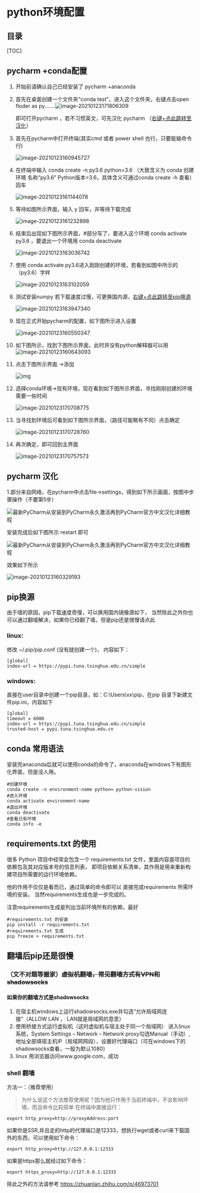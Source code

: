 # python环境配置
## 目录

[TOC]

## pycharm +conda配置

1. 开始前请确认自己已经安装了 pycharm +anaconda

2. 首先在桌面创建一个文件夹“conda test”，进入这个文件夹，右键点击open floder as py.......![image-20210123171806309](https://raw.githubusercontent.com/ChasingTheDreamOfLoad/BlogSave/main/images/python环境配置/0.png)

   即可打开pycharm ，若不习惯英文，可先汉化 pycharm （[右键+点此跳转至汉化](#chinese)）

3. 首先在pycharm中打开终端(其实cmd 或者 power shell 也行，只要能输命令行)

   ![image-20210123160945727](https://raw.githubusercontent.com/ChasingTheDreamOfLoad/BlogSave/main/images/python环境配置/1.png)

4. 在终端中输入 conda create -n py3.6 python=3.6  （大致含义为   conda 创建 环境 名称“py3.6” Python版本=3.6，具体含义可通过conda create -h 查看）回车

   ![image-20210123161144078](https://raw.githubusercontent.com/ChasingTheDreamOfLoad/BlogSave/main/images/python环境配置/2.png)

5. 等待如图所示界面，输入 y 回车，并等待下载完成

   ![image-20210123161232898](https://raw.githubusercontent.com/ChasingTheDreamOfLoad/BlogSave/main/images/python环境配置/3.png)

   

6. 结束后出现如下图所示界面，#部分写了，要进入这个环境 conda activate py3.6 ，要退出一个环境用 conda deactivate

   ![image-20210123163036742](https://raw.githubusercontent.com/ChasingTheDreamOfLoad/BlogSave/main/images/python环境配置/4.png)

7. 使用 conda activate py3.6进入刚刚创建的环境，若看到如图中所示的（py3.6）字样

   ![image-20210123163102059](https://raw.githubusercontent.com/ChasingTheDreamOfLoad/BlogSave/main/images/python环境配置/5.png)

8. 测试安装numpy 若下载速度过慢，可更换国内源，[右键+点此跳转至pip换源](#pip)   

   ![image-20210123163947340](https://raw.githubusercontent.com/ChasingTheDreamOfLoad/BlogSave/main/images/python环境配置/6.png)

9. 现在正式开始pycharm的配置，如下图所示进入设置

   ![image-20210123160550347](https://raw.githubusercontent.com/ChasingTheDreamOfLoad/BlogSave/main/images/python环境配置/7.png)

10. 如下图所示，找到下图所示界面，此时并没有python解释器可以用![image-20210123160643093](https://raw.githubusercontent.com/ChasingTheDreamOfLoad/BlogSave/main/images/python环境配置/8.png)

11. 点击下图所示界面 ->添加

    ![img](https://raw.githubusercontent.com/ChasingTheDreamOfLoad/BlogSave/main/images/python环境配置/9.png)

    

12. 选择conda环境->现有环境，现在看到如下图所示界面，寻找刚刚创建的环境需要一些时间

    ![image-20210123170708775](https://raw.githubusercontent.com/ChasingTheDreamOfLoad/BlogSave/main/images/python环境配置/10.png)

13. 当寻找到环境后可看到如下图所示界面，（路径可能略有不同）点击确定

    ![image-20210123170728760](https://raw.githubusercontent.com/ChasingTheDreamOfLoad/BlogSave/main/images/python环境配置/11.png)

14. 再次确定，即可回到主界面

    ![image-20210123170757573](https://raw.githubusercontent.com/ChasingTheDreamOfLoad/BlogSave/main/images/python环境配置/12.png)

## <span id="chinese">pycharm 汉化</span>

1.部分来自网络，在pycharm中点击file->settings，得到如下所示画面，按图中步骤操作（不要第5步）

![最新PyCharm从安装到PyCharm永久激活再到PyCharm官方中文汉化详细教程](https://raw.githubusercontent.com/ChasingTheDreamOfLoad/BlogSave/main/images/python环境配置/13.png)

安装完成后如下图所示 restart 即可

![最新PyCharm从安装到PyCharm永久激活再到PyCharm官方中文汉化详细教程](https://raw.githubusercontent.com/ChasingTheDreamOfLoad/BlogSave/main/images/python环境配置/14.png)

效果如下所示

![image-20210123160329193](https://raw.githubusercontent.com/ChasingTheDreamOfLoad/BlogSave/main/images/python环境配置/15.png)

## <span id="pip">pip换源</span>

由于墙的原因，pip下载速度奇慢，可以换用国内镜像源如下，
当然除此之外你也可以通过翻墙解决，如果你已经翻了墙，但是pip还是很慢请点此


### linux: 

修改 ~/.pip/pip.conf (没有就创建一个)， 内容如下：

```
[global]
index-url = https://pypi.tuna.tsinghua.edu.cn/simple
```

### windows:

直接在user目录中创建一个pip目录，如：C:\Users\xx\pip，在pip 目录下新建文件pip.ini，内容如下

```
[global]
timeout = 6000
index-url = https://pypi.tuna.tsinghua.edu.cn/simple
trusted-host = pypi.tuna.tsinghua.edu.cn
```


## conda 常用语法
安装完anaconda后就可以使用conda的命令了，anaconda在windows下有图形化界面，但是没人用。 
```
#创建环境
conda create -n environment-name python= python-vision
#进入环境
conda activate environment-name
#退出环境
conda deactivate
#查看已有环境
conda info -e 
```

## requirements.txt 的使用
很多 Python 项目中经常会包含一个 requirements.txt 文件，里面内容是项目的依赖包及其对应版本号的信息列表，
即项目依赖关系清单，其作用是用来重新构建项目所需要的运行环境依赖。

他的作用不仅仅是看而已，通过简单的命令即可以 直接完成requirements 所需环境的安装。 当然requirements生成也是一步完成的。

注意requirements生成是列出当前环境所有的依赖，最好


```shell
#requirements.txt 的安装
pip install -r requirements.txt
#requirements.txt 生成
pip freeze > requirements.txt
```
## 翻墙后pip还是很慢
### （文不对题等搬家）~~虚拟机翻墙，常见翻墙方式有VPN和shadowsocks~~

#### 如果你的翻墙方式是shadowsocks
1. 在宿主机windows上运行shadowsocks.exe并勾选“允许局域网连接”（ALLOW LAN ， LAN就是局域网的意思）
2. 使用桥接方式运行虚拟机（这时虚拟机与宿主处于同一个局域网）
进入linux系统，System Settings – Network – Network proxy勾选Manual（手动）,地址全部填宿主机IP（局域网网段），设置好代理端口（可在windows下的shadowsocks查看，一般为默认1080）
4. linux 用浏览器访问www.google.com，成功
### shell 翻墙
方法一：（推荐使用）

> 为什么说这个方法推荐使用呢？因为他只作用于当前终端中，不会影响环境，而且命令比较简单
在终端中直接运行：

```
export http_proxy=http://proxyAddress:port
```

如果你是SSR,并且走的http的代理端口是12333，想执行wget或者curl来下载国外的东西，可以使用如下命令：

```
export http_proxy=http://127.0.0.1:12333
```
如果是https那么就经过如下命令：
```
export https_proxy=http://127.0.0.1:12333
```
除此之外的方法请参考
https://zhuanlan.zhihu.com/p/46973701